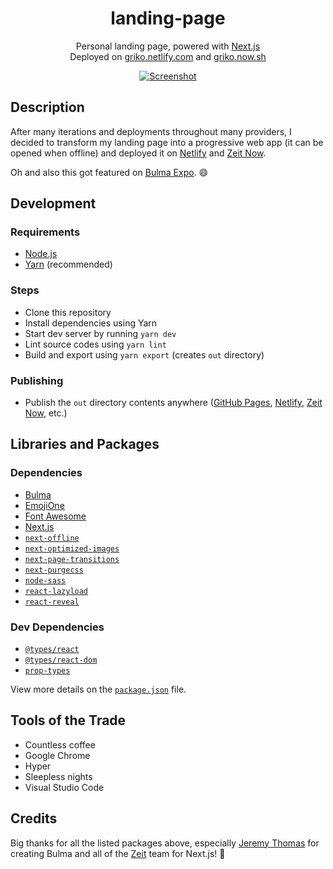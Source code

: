 <div align="center">

# landing-page

Personal landing page, powered with [Next.js][nextjs]  
Deployed on [griko.netlify.com](https://griko.netlify.com) and
[griko.now.sh](https://griko.now.sh)

[![Screenshot](preview.png)](https://griko.id)

</div>

## Description

After many iterations and deployments throughout many providers, I decided to
transform my landing page into a progressive web app (it can be opened when
offline) and deployed it on [Netlify](https://www.netlify.com) and
[Zeit Now](https://zeit.co/now).

Oh and also this got featured on [Bulma Expo](https://bulma.io/expo). 😄

## Development

### Requirements

- [Node.js](https://nodejs.org/en)
- [Yarn](https://yarnpkg.com/en) (recommended)

### Steps

- Clone this repository
- Install dependencies using Yarn
- Start dev server by running `yarn dev`
- Lint source codes using `yarn lint`
- Build and export using `yarn export` (creates `out` directory)

### Publishing

- Publish the `out` directory contents anywhere
  ([GitHub Pages](https://pages.github.com),
  [Netlify](https://www.netlify.com),
  [Zeit Now](https://zeit.co/now), etc.)

## Libraries and Packages

### Dependencies

- [Bulma](https://bulma.io)
- [EmojiOne](https://www.emojione.com/emoji/v4)
- [Font Awesome](https://fontawesome.com)
- [Next.js][nextjs]
- [`next-offline`](https://github.com/hanford/next-offline)
- [`next-optimized-images`](https://github.com/cyrilwanner/next-optimized-images)
- [`next-page-transitions`](https://github.com/illinois/next-page-transitions)
- [`next-purgecss`](https://github.com/lucleray/next-purgecss)
- [`node-sass`](https://github.com/sass/node-sass)
- [`react-lazyload`](https://github.com/jasonslyvia/react-lazyload)
- [`react-reveal`](https://github.com/rnosov/react-reveal)

### Dev Dependencies

- [`@types/react`](https://www.yarnpkg.com/en/package/@types/react)
- [`@types/react-dom`](https://www.yarnpkg.com/en/package/@types/react-dom)
- [`prop-types`](https://www.yarnpkg.com/en/package/prop-types)

View more details on the [`package.json`](./package.json) file.

## Tools of the Trade

- Countless coffee
- Google Chrome
- Hyper
- Sleepless nights
- Visual Studio Code

## Credits

Big thanks for all the listed packages above, especially
[Jeremy Thomas](https://github.com/jgthms) for creating Bulma and all of the
[Zeit](https://zeit.co/home) team for Next.js! 🎉

[nextjs]: https://github.com/zeit/next.js
